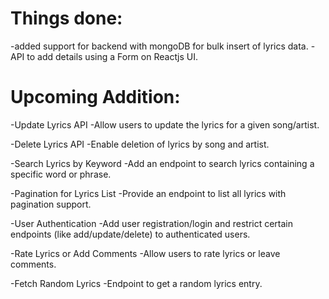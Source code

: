 # Things done:

 -added support for backend with mongoDB for bulk insert of lyrics data.
 -API to add details using a Form on Reactjs UI.

# Upcoming Addition:

 -Update Lyrics API
  -Allow users to update the lyrics for a given song/artist.

 -Delete Lyrics API
  -Enable deletion of lyrics by song and artist.

 -Search Lyrics by Keyword
  -Add an endpoint to search lyrics containing a specific word or phrase.

 -Pagination for Lyrics List
  -Provide an endpoint to list all lyrics with pagination support.

 -User Authentication
  -Add user registration/login and restrict certain endpoints (like add/update/delete) to authenticated users.

 -Rate Lyrics or Add Comments
  -Allow users to rate lyrics or leave comments.

 -Fetch Random Lyrics
  -Endpoint to get a random lyrics entry.



